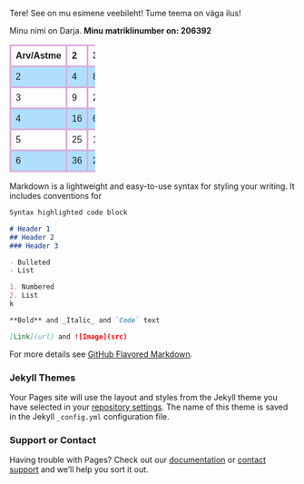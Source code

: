 Tere! See on mu esimene veebileht!
Tume teema on väga ilus!

Minu nimi on Darja.
**Minu matriklinumber on: 206392**
<style>
table {
  font-family: arial, sans-serif;
  border-collapse: collapse;
  width: 30%;
}

td, th {
  border: 3px solid #daaddd;
  text-align: left;
  padding: 8px;
}

tr:nth-child(even) {
  background-color: #afdffd;
}
</style>
</head>
<body>

<table>
  <tr>
    <th>Arv/Astme</th>
    <th>2</th>
    <th>3</th>
    <th>4</th>
    <th>5</th>
    <th>6</th>
  </tr>
  <tr>
    <td>2</td>
    <td>4</td>
    <td>8</td>
    <td>16</td>
    <td>32</td>
    <td>64</td>
  </tr>
  <tr>
    <td>3</td>
    <td>9</td>
    <td>27</td>
    <td>81</td>
    <td>243</td>
    <td>729</td>
  </tr>
  <tr>
    <td>4</td>
    <td>16</td>
    <td>64</td>
    <td>256</td>
    <td>1024</td>
    <td>4096</td>
  </tr>
  <tr>
    <td>5</td>
    <td>25</td>
    <td>125</td>
    <td>625</td>
    <td>3125</td>
    <td>15625</td>
  </tr>
  <tr>
    <td>6</td>
    <td>36</td>
    <td>216</td>
    <td>1296</td>
    <td>7776</td>
    <td>46656</td>
  </tr>
</table>

Markdown is a lightweight and easy-to-use syntax for styling your writing. It includes conventions for

```markdown
Syntax highlighted code block

# Header 1
## Header 2
### Header 3

- Bulleted
- List

1. Numbered
2. List
k

**Bold** and _Italic_ and `Code` text

[Link](url) and ![Image](src)
```

For more details see [GitHub Flavored Markdown](https://guides.github.com/features/mastering-markdown/).

### Jekyll Themes

Your Pages site will use the layout and styles from the Jekyll theme you have selected in your [repository settings](https://github.com/daryamilevskaja/mywebpage/settings). The name of this theme is saved in the Jekyll `_config.yml` configuration file.

### Support or Contact

Having trouble with Pages? Check out our [documentation](https://docs.github.com/categories/github-pages-basics/) or [contact support](https://github.com/contact) and we’ll help you sort it out.
